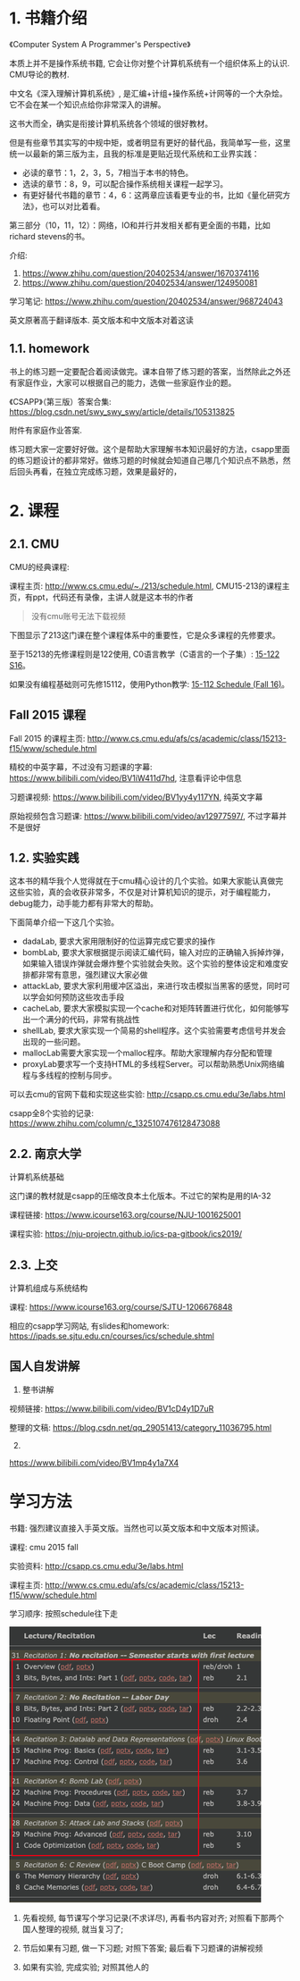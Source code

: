 
# 1. 书籍介绍

《Computer System A Programmer's Perspective》

本质上并不是操作系统书籍, 它会让你对整个计算机系统有一个组织体系上的认识. CMU导论的教材.

中文名《深入理解计算机系统》, 是汇编+计组+操作系统+计网等的一个大杂烩。它不会在某一个知识点给你非常深入的讲解。

这书大而全，确实是衔接计算机系统各个领域的很好教材。

但是有些章节其实写的中规中矩，或者明显有更好的替代品，我简单写一些，这里统一以最新的第三版为主，且我的标准是更贴近现代系统和工业界实践：

* 必读的章节：1，2，3，5，7相当于本书的特色。
* 选读的章节：8，9，可以配合操作系统相关课程一起学习。
* 有更好替代书籍的章节：4，6：这两章应该看更专业的书，比如《量化研究方法》，也可以对比着看。

第三部分（10，11，12）：网络，IO和并行并发相关都有更全面的书籍，比如richard stevens的书。

介绍: 
1. https://www.zhihu.com/question/20402534/answer/1670374116
2. https://www.zhihu.com/question/20402534/answer/124950081

学习笔记: https://www.zhihu.com/question/20402534/answer/968724043

英文原著高于翻译版本. 英文版本和中文版本对着这读

## 1.1. homework

书上的练习题一定要配合着阅读做完。课本自带了练习题的答案，当然除此之外还有家庭作业，大家可以根据自己的能力，选做一些家庭作业的题。

《CSAPP》（第三版）答案合集: https://blog.csdn.net/swy_swy_swy/article/details/105313825

附件有家庭作业答案.

练习题大家一定要好好做。这个是帮助大家理解书本知识最好的方法，csapp里面的练习题设计的都非常好。做练习题的时候就会知道自己哪几个知识点不熟悉，然后回头再看，在独立完成练习题，效果是最好的，

# 2. 课程

## 2.1. CMU

CMU的经典课程: 

课程主页: http://www.cs.cmu.edu/~./213/schedule.html, CMU15-213的课程主页，有ppt，代码还有录像，主讲人就是这本书的作者

> 没有cmu账号无法下载视频

下图显示了213这门课在整个课程体系中的重要性，它是众多课程的先修要求。

至于15213的先修课程则是122使用, C0语言教学（C语言的一个子集）: [15-122 S16](http://www.cs.cmu.edu/~rjsimmon/15122-s16/schedule.html)。 

如果没有编程基础则可先修15112，使用Python教学: [15-112 Schedule (Fall 16)](http://www.cs.cmu.edu/~112/schedule.html)。

## Fall 2015 课程

Fall 2015 的课程主页: http://www.cs.cmu.edu/afs/cs/academic/class/15213-f15/www/schedule.html

精校的中英字幕，不过没有习题课的字幕: https://www.bilibili.com/video/BV1iW411d7hd, 注意看评论中信息

习题课视频: https://www.bilibili.com/video/BV1yy4y117YN, 纯英文字幕

原始视频包含习题课: https://www.bilibili.com/video/av12977597/, 不过字幕并不是很好

## 1.2. 实验实践

这本书的精华我个人觉得就在于cmu精心设计的几个实验。如果大家能认真做完这些实验，真的会收获非常多，不仅是对计算机知识的提示，对于编程能力，debug能力，动手能力都有非常大的帮助。

下面简单介绍一下这几个实验。

* dadaLab, 要求大家用限制好的位运算完成它要求的操作
* bombLab, 要求大家根据提示阅读汇编代码，输入对应的正确输入拆掉炸弹，如果输入错误炸弹就会爆炸整个实验就会失败。这个实验的整体设定和难度安排都非常有意思，强烈建议大家必做 
* attackLab, 要求大家利用缓冲区溢出，来进行攻击模拟当黑客的感觉，同时可以学会如何预防这些攻击手段
* cacheLab, 要求大家模拟实现一个cache和对矩阵转置进行优化，如何能够写出一个满分的代码，非常有挑战性
* shellLab, 要求大家实现一个简易的shell程序。这个实验需要考虑信号并发会出现的一些问题。
* mallocLab需要大家实现一个malloc程序。帮助大家理解内存分配和管理
* proxyLab要求写一个支持HTML的多线程Server。可以帮助熟悉Unix网络编程与多线程的控制与同步。

可以去cmu的官网下载和实现这些实验: http://csapp.cs.cmu.edu/3e/labs.html

csapp全8个实验的记录: https://www.zhihu.com/column/c_1325107476128473088

## 2.2. 南京大学

计算机系统基础

这门课的教材就是csapp的压缩改良本土化版本。不过它的架构是用的IA-32

课程链接: https://www.icourse163.org/course/NJU-1001625001

课程实验: https://nju-projectn.github.io/ics-pa-gitbook/ics2019/

## 2.3. 上交

计算机组成与系统结构

课程: https://www.icourse163.org/course/SJTU-1206676848

相应的csapp学习网站, 有slides和homework: https://ipads.se.sjtu.edu.cn/courses/ics/schedule.shtml

## 国人自发讲解

1. 整书讲解

视频链接: https://www.bilibili.com/video/BV1cD4y1D7uR

整理的文稿: https://blog.csdn.net/qq_29051413/category_11036795.html

2. 

https://www.bilibili.com/video/BV1mp4y1a7X4


# 学习方法

书籍: 强烈建议直接入手英文版。当然也可以英文版本和中文版本对照读。

课程: cmu 2015 fall

实验资料: http://csapp.cs.cmu.edu/3e/labs.html

课程主页: http://www.cs.cmu.edu/afs/cs/academic/class/15213-f15/www/schedule.html

学习顺序: 按照schedule往下走

![2021-06-03-21-41-06.png](./images/2021-06-03-21-41-06.png)

1. 先看视频, 每节课写个学习记录(不求详尽), 再看书内容对齐; 对照看下那两个国人整理的视频, 就当复习了;

2. 节后如果有习题, 做一下习题; 对照下答案; 最后看下习题课的讲解视频

3. 如果有实验, 完成实验; 对照其他人的
